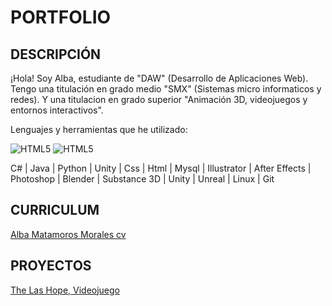 # PORTFOLIO

## DESCRIPCIÓN

¡Hola! Soy Alba, estudiante de "DAW" (Desarrollo de Aplicaciones Web). 
Tengo una titulación en grado medio "SMX" (Sistemas micro informaticos y redes). 
Y una titulacion en grado superior "Animación 3D, videojuegos y entornos interactivos".

Lenguajes y herramientas que he utilizado:

<i class="ci ci-spotify ci-2x"></i>

![HTML5](https://img.shields.io/badge/html5-%23E34F26.svg?style=plastic&logo=html5&logoColor=white)
![HTML5](https://img.shields.io/badge/html5-%23E34F26.svg?style=plastic&logo=html5&logoColor=white)


C# | Java | Python | Unity | Css | Html | Mysql | Illustrator | After Effects | Photoshop | Blender | Substance 3D | Unity | Unreal | Linux | Git

## CURRICULUM

[Alba Matamoros Morales cv ](https://github.com/albaamatamoros/PORTFOLIO/blob/main/DOCUMENTOS/Alba%20Matamoros%20cv%202024.pdf)

##  PROYECTOS

[The Las Hope, Videojuego](https://github.com/albaamatamoros/TheLastHope-Videojuego)

